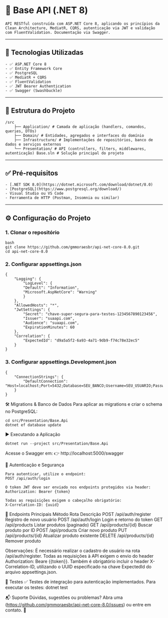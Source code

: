 # 🧱 Base API (.NET 8)

    API RESTful construída com ASP.NET Core 8, aplicando os princípios da Clean Architecture, MediatR, CQRS, autenticação via JWT e validação com FluentValidation. Documentação via Swagger.

---

## 🚀 Tecnologias Utilizadas

    - ✅ ASP.NET Core 8
    - ✅ Entity Framework Core
    - ✅ PostgreSQL
    - ✅ MediatR + CQRS
    - ✅ FluentValidation
    - ✅ JWT Bearer Authentication
    - ✅ Swagger (Swashbuckle)

---

## 📁 Estrutura do Projeto

    /src 
        ├── Application/ # Camada de aplicação (handlers, comandos, queries, DTOs) 
        ├── Domain/ # Entidades, agregados e interfaces do domínio 
        ├── Infrastructure/ # Implementações de repositórios, banco de dados e serviços externos 
        └── Presentation/ # API (controllers, filters, middlewares, autenticação) Base.sln # Solução principal do projeto

---

## ✅ Pré-requisitos

    - [.NET SDK 8.0](https://dotnet.microsoft.com/download/dotnet/8.0)
    - [PostgreSQL](https://www.postgresql.org/download/)
    - Visual Studio ou VS Code
    - Ferramenta de HTTP (Postman, Insomnia ou similar)

---

## ⚙️ Configuração do Projeto

### 1. Clonar o repositório

    bash
    git clone https://github.com/gmmoraesbr/api-net-core-8.0.git
    cd api-net-core-8.0

### 2. Configurar appsettings.json
    {
        "Logging": {
            "LogLevel": {
            "Default": "Information",
            "Microsoft.AspNetCore": "Warning"
            }
        },
        "AllowedHosts": "*",
        "JwtSettings": {
            "Secret": "chave-super-segura-para-testes-1234567890123456",
            "Issuer": "suaapi.com",
            "Audience": "suaapi.com",
            "ExpirationMinutes": 60
        },
        "Correlation": {
            "ExpectedId": "d9a5a5f2-6a93-4a71-9db9-f74c78e32ec5"
        }
    }

### 3. Configurar appsettings.Development.json
    {
        "ConnectionStrings": {
            "DefaultConnection": "Host=localhost;Port=5432;Database=SEU_BANCO;Username=SEU_USUARIO;Password=SUA_SENHA"
        }
    }

🛠️ Migrations & Banco de Dados
Para aplicar as migrations e criar o schema no PostgreSQL:

    cd src/Presentation/Base.Api
    dotnet ef database update

▶️ Executando a Aplicação
    
    dotnet run --project src/Presentation/Base.Api

Acesse o Swagger em:
    👉 http://localhost:5000/swagger

🔐 Autenticação e Segurança

    Para autenticar, utilize o endpoint:
    POST /api/auth/login

    O token JWT deve ser enviado nos endpoints protegidos via header:
    Authorization: Bearer {token}

    Todas as requisições exigem o cabeçalho obrigatório:
    X-Correlation-ID: {uuid}

📌 Endpoints Principais
    Método	Rota	Descrição
    POST	/api/auth/register	Registro de novo usuário
    POST	/api/auth/login	Login e retorno do token
    GET	/api/products	Listar produtos (paginado)
    GET	/api/products/{id}	Buscar produto por ID
    POST	/api/products	Criar novo produto
    PUT	/api/products/{id}	Atualizar produto existente
    DELETE	/api/products/{id}	Remover produto

Observações:
    É necessário realizar o cadastro de usuário na rota /api/auth/register.
    Todas as requisições à API exigem o envio do header Authorization: Beare {{token}}.
    Também é obrigatório incluir o header X-Correlation-ID, utilizando o UUID especificado na chave ExpectedId do arquivo appsettings.json.

🧪 Testes
✅ Testes de integração para autenticação implementados.
    Para executar os testes:
        dotnet test

📬 Suporte
    Dúvidas, sugestões ou problemas?
    Abra uma (https://github.com/gmmoraesbr/api-net-core-8.0/issues) ou entre em contato. 🚀